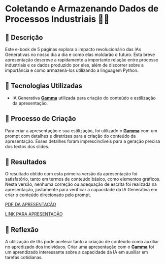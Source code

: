 # Coletando e Armazenando Dados de Processos Industriais 👨‍🏭

## 📒 Descrição
Este e-book de 5 páginas explora o impacto revolucionário das IAs Generativas no nosso dia a dia e como elas moldarão o futuro.
Esta breve apresentação descreve a rapidamente a importante relação entre processo industriais e os dados produzido por eles, além de discorrer sobre a importância e como armazená-los utilizando a linguagem Python. 

## 🤖 Tecnologias Utilizadas
- IA Generativa **[Gamma](https://gamma.app/)** utilizada para criação do conteúdo e estilização da apresentação.

## 🧐 Processo de Criação

Para criar a apresentação e sua estilização, foi utilizado o **[Gamma](https://gamma.app/)** com um prompt com detalhes e diretrizes para a criação do conteúdo da apresentação. Esses detalhes foram imprescindíveis para a geração precisa dos textos dos slides.

## 🚀 Resultados
O resultado obtido com esta primeira versão da apresentação foi satisfatório, tanto em termos de conteúdo básico, como elementos gráficos. Nesta versão, nenhuma correção ou adequação de escrita foi realizada na apresentação, justamente para verificar a capacidade da IA Generativa em criar o conteúdo direcionado pelo prompt.

[PDF DA APRESENTAÇÃO](docs/Coletando-e-Armazenando-Dados-de-Processos-Industriais.pdf)

[LINK PARA APRESENTAÇÃO](https://gamma.app/embed/4mhp71xk3rrqatt)

## 💭 Reflexão
A utilização de IAs pode acelerar tanto a criação de conteúdo como auxiliar no apredizado dos indivíduos. Criar uma apresentação com o **[Gamma](https://gamma.app/)** foi um aprendizado interessante sobre a capacidade da IA em auxiliar em tarefas cotidianas.